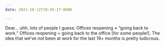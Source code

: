 ```yaml
---
date: 2021-10-12T10:45:17-0600

---
```


Dear… uhh, lots of people I guess: Offices reopening ≠ “going back to work.” Offices reopening = going back to the office \[for *some* people!\]. The idea that we’ve *not* been at work for the last 19+ months is pretty ludicrous.
